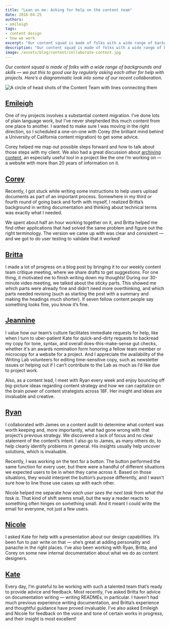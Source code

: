 ```yaml
---
title: "Lean on me: Asking for help on the content team"
date: 2016-04-25
authors:
- emileigh
tags:
- content design
- how we work
excerpt: "Our content squad is made of folks with a wide range of backgrounds and skills — we put this to good use by regularly asking each other for help with projects. Here’s a look into some of our recent collaboration. "
description: "Our content squad is made of folks with a wide range of backgrounds and skills — we put this to good use by regularly asking each other for help with projects. Here’s a look into some of our recent collaboration."
image: /assets/blog/content/collaborate-content.jpg
---
```


*Our content squad is made of folks with a wide range of backgrounds and
skills — we put this to good use by regularly asking each other for help
with projects. Here’s a diagrammatic look into some of our recent
collaboration.*

![A circle of head shots of the Content Team with lines connecting them]({{site.baseurl}}/assets/blog/content/collaborate-content.jpg)

[Emileigh](https://18f.gsa.gov/team/emileigh/)
------------------------------------------------

One of my projects involves a substantial content migration. I’ve done
lots of plain language work, but I’ve never shepherded this much content
from one place to another. I wanted to make sure I was moving in the
right direction, so I scheduled a one-on-one with Corey (the brilliant
mind behind a University of California content migration) to get some
advice.

Corey helped me map out possible steps forward and how to talk about
those steps with my client. We also had a great discussion about
[archiving
content](https://insidegovuk.blog.gov.uk/2015/03/12/gov-uk-now-has-an-archiving-policy/),
an especially useful tool in a project like the one I’m working on — a
website with more than 20 years of information on it.

[Corey](https://18f.gsa.gov/team/corey-mahoney/)
--------------------------------------------------

Recently, I got stuck while writing some instructions to help users
upload documents as part of an important process. Somewhere in my third
or fourth round of going back and forth with myself, I realized Britta’s
background in writing documentation and thinking about technical terms
was exactly what I needed.

We spent about half an hour working together on it, and Britta helped me
find other applications that had solved the same problem and figure out
the right terminology. The version we came up with was clear and
consistent — and we got to do user testing to validate that it worked!

[Britta](https://18f.gsa.gov/team/britta-gustafson/)
------------------------------------------------------

I made a lot of progress on a blog post by bringing it to our weekly
content team critique meeting, where we share drafts to get suggestions.
For one thing, it motivated me to finish writing down my thoughts!
During our 30-minute video meeting, we talked about the sticky parts.
This showed me which parts were already fine and didn’t need more
overthinking, and which parts needed revising (such as starting the post
with a summary and making the headings much shorter). If seven fellow
content people say something looks fine, you know it’s fine.

[Jeannine](https://18f.gsa.gov/team/jhunter/)
-----------------------------------------------

I value how our team’s culture facilitates immediate requests for help,
like when I turn to uber-patient Kate for quick-and-dirty requests to
backread my copy for tone, syntax, and overall does-this-make-sense gut
checks, whether it's an awards nomination form honoring a fellow team
member or microcopy for a website for a project. And I appreciate the
availability of the Writing Lab volunteers for editing time-sensitive
copy, such as newsletter issues or helping out if I can’t contribute to
the Lab as much as I’d like due to project work.

Also, as a content lead, I meet with Ryan every week and enjoy bouncing
off big-picture ideas regarding content strategy and how we can
capitalize on the brain power of content strategists across 18F. Her
insight and ideas are invaluable and creative.

[Ryan](https://18f.gsa.gov/team/ryan-sibley/)
-----------------------------------------------

I collaborated with James on a content audit to determine what content
was worth keeping and, more importantly, what had gone wrong with that
project’s previous strategy. We discovered a lack of focus and no clear
statement of the content’s intent. I also go to James, as many others
do, to help clearly identify problems in general. His insights usually
help uncover solutions, which is invaluable.

Recently, I was working on the text for a button. The button performed
the same function for every user, but there were a handful of different
situations we expected users to be in when they came across it. Based on
those situations, they would interpret the button’s purpose differently,
and I wasn’t sure how to line those use cases up with each other.

Nicole helped me separate *how each user sees the next task* from *what
the task is*. That kind of shift seems small, but the way a reader
reacts to something often hinges on something small. And it meant I
could write the email for everyone, not just a few users.

[Nicole](https://18f.gsa.gov/team/nicole-fenton/)
---------------------------------------------------

I asked Kate for help with a presentation about our design capabilities.
It’s been fun to pair write on that — she’s great at adding personality
and panache in the right places. I’ve also been working with Ryan,
Britta, and Corey on some new internal documentation about what we do as
content designers.

[Kate](https://18f.gsa.gov/team/kate/)
----------------------------------------

Every day, I’m grateful to be working with such a talented team that’s
ready to provide advice and feedback. Most recently, I’ve asked Britta
for advice on documentation writing — writing READMEs, in particular. I
haven’t had much previous experience writing documentation, and Britta’s
experience and thoughtful guidance have proved invaluable. I’ve also
asked Emileigh and Nicole for feedback on the voice and tone of certain
works in progress, and their insight is most excellent!
